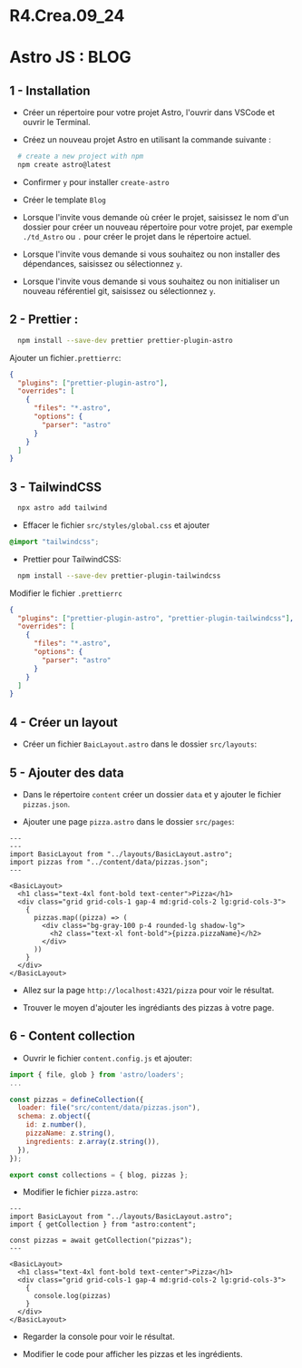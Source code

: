 # R4.Crea.09_24

# Astro JS : BLOG

## 1 - Installation

- Créer un répertoire pour votre projet Astro, l'ouvrir dans VSCode et ouvrir le Terminal.

- Créez un nouveau projet Astro en utilisant la commande suivante :

```bash
  # create a new project with npm
  npm create astro@latest
```

- Confirmer `y` pour installer `create-astro`

- Créer le template `Blog`

- Lorsque l'invite vous demande où créer le projet, saisissez le nom d'un dossier pour créer un nouveau répertoire pour votre projet, par exemple `./td_Astro` ou `.` pour créer le projet dans le répertoire actuel.

- Lorsque l'invite vous demande si vous souhaitez ou non installer des dépendances, saisissez ou sélectionnez `y`.

- Lorsque l'invite vous demande si vous souhaitez ou non initialiser un nouveau référentiel git, saisissez ou sélectionnez `y`.

## 2 - Prettier :

```bash
  npm install --save-dev prettier prettier-plugin-astro
```

Ajouter un fichier`.prettierrc`:

```json
{
  "plugins": ["prettier-plugin-astro"],
  "overrides": [
    {
      "files": "*.astro",
      "options": {
        "parser": "astro"
      }
    }
  ]
}
```

## 3 - TailwindCSS

```bash
  npx astro add tailwind
```

- Effacer le fichier `src/styles/global.css`
  et ajouter

```css
@import "tailwindcss";
```

- Prettier pour TailwindCSS:

```bash
  npm install --save-dev prettier-plugin-tailwindcss
```

Modifier le fichier `.prettierrc`

```json
{
  "plugins": ["prettier-plugin-astro", "prettier-plugin-tailwindcss"],
  "overrides": [
    {
      "files": "*.astro",
      "options": {
        "parser": "astro"
      }
    }
  ]
}
```

## 4 - Créer un layout

- Créer un fichier `BaicLayout.astro` dans le dossier `src/layouts`:

## 5 - Ajouter des data

- Dans le répertoire `content` créer un dossier `data` et y ajouter le fichier `pizzas.json`.

- Ajouter une page `pizza.astro` dans le dossier `src/pages`:

```astro
---
---
import BasicLayout from "../layouts/BasicLayout.astro";
import pizzas from "../content/data/pizzas.json";
---

<BasicLayout>
  <h1 class="text-4xl font-bold text-center">Pizza</h1>
  <div class="grid grid-cols-1 gap-4 md:grid-cols-2 lg:grid-cols-3">
    {
      pizzas.map((pizza) => (
        <div class="bg-gray-100 p-4 rounded-lg shadow-lg">
          <h2 class="text-xl font-bold">{pizza.pizzaName}</h2>
        </div>
      ))
    }
  </div>
</BasicLayout>

```

- Allez sur la page `http://localhost:4321/pizza` pour voir le résultat.

- Trouver le moyen d'ajouter les ingrédiants des pizzas à votre page.

## 6 - Content collection

- Ouvrir le fichier `content.config.js` et ajouter:

```js
import { file, glob } from 'astro/loaders';
...

const pizzas = defineCollection({
  loader: file("src/content/data/pizzas.json"),
  schema: z.object({
    id: z.number(),
    pizzaName: z.string(),
    ingredients: z.array(z.string()),
  }),
});

export const collections = { blog, pizzas };

```

- Modifier le fichier `pizza.astro`:

```astro
---
import BasicLayout from "../layouts/BasicLayout.astro";
import { getCollection } from "astro:content";

const pizzas = await getCollection("pizzas");
---

<BasicLayout>
  <h1 class="text-4xl font-bold text-center">Pizza</h1>
  <div class="grid grid-cols-1 gap-4 md:grid-cols-2 lg:grid-cols-3">
    {
      console.log(pizzas)
    }
  </div>
</BasicLayout>

```

- Regarder la console pour voir le résultat.

- Modifier le code pour afficher les pizzas et les ingrédients.
